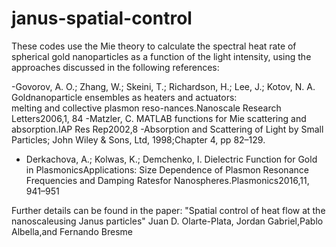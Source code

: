 # janus-spatial-control
These codes use the Mie theory to calculate the spectral heat rate of spherical gold nanoparticles as a function of the light intensity, using 
the approaches discussed in the following references:


-Govorov,  A.  O.;  Zhang,  W.;  Skeini,  T.;  Richardson,  H.;  Lee,  J.;  Kotov,  N.  A.  Goldnanoparticle ensembles as heaters and actuators:  
melting and collective plasmon reso-nances.Nanoscale Research Letters2006,1, 84
-Matzler, C. MATLAB functions for Mie scattering and absorption.IAP Res Rep2002,8
-Absorption and Scattering of Light by Small Particles; John Wiley & Sons, Ltd, 1998;Chapter 4, pp 82–129.
- Derkachova, A.; Kolwas, K.; Demchenko, I. Dielectric Function for Gold in PlasmonicsApplications:  Size Dependence of 
Plasmon Resonance Frequencies and Damping Ratesfor Nanospheres.Plasmonics2016,11, 941–951

Further details can be found in the paper:
"Spatial control of heat flow at the nanoscaleusing Janus particles"
Juan D. Olarte-Plata, Jordan Gabriel,Pablo Albella,and Fernando Bresme
